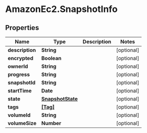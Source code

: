 # AmazonEc2.SnapshotInfo

## Properties

Name | Type | Description | Notes
------------ | ------------- | ------------- | -------------
**description** | **String** |  | [optional] 
**encrypted** | **Boolean** |  | [optional] 
**ownerId** | **String** |  | [optional] 
**progress** | **String** |  | [optional] 
**snapshotId** | **String** |  | [optional] 
**startTime** | **Date** |  | [optional] 
**state** | [**SnapshotState**](SnapshotState.md) |  | [optional] 
**tags** | [**[Tag]**](Tag.md) |  | [optional] 
**volumeId** | **String** |  | [optional] 
**volumeSize** | **Number** |  | [optional] 


